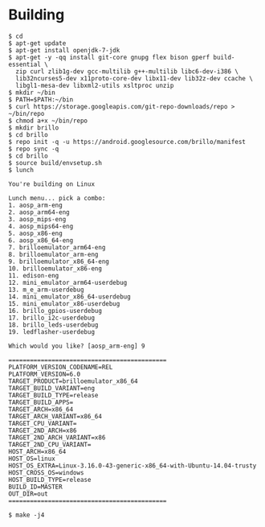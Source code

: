 Building
==

    $ cd
    $ apt-get update
    $ apt-get install openjdk-7-jdk
    $ apt-get -y -qq install git-core gnupg flex bison gperf build-essential \
      zip curl zlib1g-dev gcc-multilib g++-multilib libc6-dev-i386 \
      lib32ncurses5-dev x11proto-core-dev libx11-dev lib32z-dev ccache \
      libgl1-mesa-dev libxml2-utils xsltproc unzip
    $ mkdir ~/bin
    $ PATH=$PATH:~/bin
    $ curl https://storage.googleapis.com/git-repo-downloads/repo > ~/bin/repo
    $ chmod a+x ~/bin/repo
    $ mkdir brillo
    $ cd brillo
    $ repo init -q -u https://android.googlesource.com/brillo/manifest
    $ repo sync -q
    $ cd brillo
    $ source build/envsetup.sh
    $ lunch
    
    You're building on Linux

    Lunch menu... pick a combo:
    1. aosp_arm-eng
    2. aosp_arm64-eng
    3. aosp_mips-eng
    4. aosp_mips64-eng
    5. aosp_x86-eng
    6. aosp_x86_64-eng
    7. brilloemulator_arm64-eng
    8. brilloemulator_arm-eng
    9. brilloemulator_x86_64-eng
    10. brilloemulator_x86-eng
    11. edison-eng
    12. mini_emulator_arm64-userdebug
    13. m_e_arm-userdebug
    14. mini_emulator_x86_64-userdebug
    15. mini_emulator_x86-userdebug
    16. brillo_gpios-userdebug
    17. brillo_i2c-userdebug
    18. brillo_leds-userdebug
    19. ledflasher-userdebug
    
    Which would you like? [aosp_arm-eng] 9

    ============================================
    PLATFORM_VERSION_CODENAME=REL
    PLATFORM_VERSION=6.0
    TARGET_PRODUCT=brilloemulator_x86_64
    TARGET_BUILD_VARIANT=eng
    TARGET_BUILD_TYPE=release
    TARGET_BUILD_APPS=
    TARGET_ARCH=x86_64
    TARGET_ARCH_VARIANT=x86_64
    TARGET_CPU_VARIANT=
    TARGET_2ND_ARCH=x86
    TARGET_2ND_ARCH_VARIANT=x86
    TARGET_2ND_CPU_VARIANT=
    HOST_ARCH=x86_64
    HOST_OS=linux
    HOST_OS_EXTRA=Linux-3.16.0-43-generic-x86_64-with-Ubuntu-14.04-trusty
    HOST_CROSS_OS=windows
    HOST_BUILD_TYPE=release
    BUILD_ID=MASTER
    OUT_DIR=out
    ============================================
    
    $ make -j4
